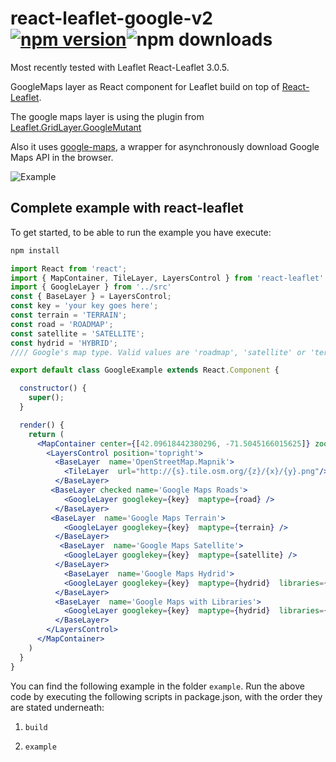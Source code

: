 # react-leaflet-google-v2 [![npm version](https://img.shields.io/npm/v/react-leaflet-google-v2.svg)](https://www.npmjs.com/package/react-leaflet-google-v2)![npm downloads](https://img.shields.io/npm/dw/react-leaflet-google-v2)

Most recently tested with Leaflet React-Leaflet 3.0.5.

GoogleMaps layer as React component for Leaflet build on top of [React-Leaflet](https://github.com/PaulLeCam/react-leaflet). 

The google maps layer is using the plugin from [Leaflet.GridLayer.GoogleMutant](https://gitlab.com/IvanSanchez/Leaflet.GridLayer.GoogleMutant) 

Also it uses [google-maps](https://www.npmjs.com/package/google-maps), a wrapper for asynchronously download Google Maps API in the browser.

![Example](images/example.gif)

## Complete example with react-leaflet

To get started, to be able to run the example you have execute:
```bash
npm install
```

```jsx
import React from 'react';
import { MapContainer, TileLayer, LayersControl } from 'react-leaflet'
import { GoogleLayer } from '../src'
const { BaseLayer } = LayersControl;
const key = 'your key goes here';
const terrain = 'TERRAIN';
const road = 'ROADMAP';
const satellite = 'SATELLITE';
const hydrid = 'HYBRID';
//// Google's map type. Valid values are 'roadmap', 'satellite' or 'terrain'. 'hybrid' is not really supported.

export default class GoogleExample extends React.Component {

  constructor() {
    super();
  }

  render() {
    return (
      <MapContainer center={[42.09618442380296, -71.5045166015625]} zoom={2} zoomControl={true}>
        <LayersControl position='topright'>
          <BaseLayer  name='OpenStreetMap.Mapnik'>
            <TileLayer  url="http://{s}.tile.osm.org/{z}/{x}/{y}.png"/>
          </BaseLayer>
         <BaseLayer checked name='Google Maps Roads'>
            <GoogleLayer googlekey={key}  maptype={road} />
          </BaseLayer>
         <BaseLayer  name='Google Maps Terrain'>
            <GoogleLayer googlekey={key}  maptype={terrain} />
          </BaseLayer>
           <BaseLayer  name='Google Maps Satellite'>
            <GoogleLayer googlekey={key}  maptype={satellite} />
          </BaseLayer>
            <BaseLayer  name='Google Maps Hydrid'>
            <GoogleLayer googlekey={key}  maptype={hydrid}  libraries={['geometry', 'places']} />
          </BaseLayer>  
          <BaseLayer  name='Google Maps with Libraries'>
            <GoogleLayer googlekey={key}  maptype={hydrid}  libraries={['geometry', 'places']} />
          </BaseLayer>        
        </LayersControl>
      </MapContainer>
    )
  }
}


```

You can find the following example in the folder ```example```. Run the above code by executing the following scripts in package.json, with the order they are stated underneath:

1) ```build```

1) ```example```
